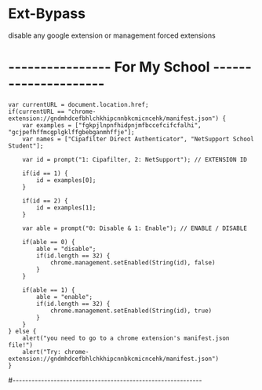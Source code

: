 # Ext-Bypass
disable any google extension or management forced extensions 


# ---------------- For My School ---------------------
```
var currentURL = document.location.href;
if(currentURL == "chrome-extension://gndmhdcefbhlchkhipcnnbkcmicncehk/manifest.json") {
    var examples = ["fgkpjlnpnfhidpnjmfbccefcifcfalhi", "gcjpefhffmcgplgklffgbebganmhffje"];
    var names = ["Cipafilter Direct Authenticator", "NetSupport School Student"];
    
    var id = prompt("1: Cipafilter, 2: NetSupport"); // EXTENSION ID
    
    if(id == 1) {
        id = examples[0];
    }
    
    if(id == 2) {
        id = examples[1];
    }
    
    var able = prompt("0: Disable & 1: Enable"); // ENABLE / DISABLE

    if(able == 0) {
        able = "disable";
        if(id.length == 32) {
            chrome.management.setEnabled(String(id), false)
        }
    }

    if(able == 1) {
        able = "enable";
        if(id.length == 32) {
            chrome.management.setEnabled(String(id), true)
        }
    }
} else {
    alert("you need to go to a chrome extension's manifest.json file!")
    alert("Try: chrome-extension://gndmhdcefbhlchkhipcnnbkcmicncehk/manifest.json")
}
```
#------------------------------------------------------------
